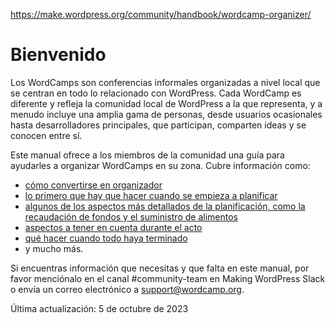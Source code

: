 https://make.wordpress.org/community/handbook/wordcamp-organizer/

# Bienvenido

Los WordCamps son conferencias informales organizadas a nivel local que se centran en todo lo relacionado con WordPress. Cada WordCamp es diferente y refleja la comunidad local de WordPress a la que representa, y a menudo incluye una amplia gama de personas, desde usuarios ocasionales hasta desarrolladores principales, que participan, comparten ideas y se conocen entre sí.

Este manual ofrece a los miembros de la comunidad una guía para ayudarles a organizar WordCamps en su zona. Cubre información como:

- [cómo convertirse en organizador](https://make.wordpress.org/community/handbook/wordcamp-organizer/become-an-organizer/)
- [lo primero que hay que hacer cuando se empieza a planificar](https://make.wordpress.org/community/handbook/wordcamp-organizer/first-steps/)
- [algunos de los aspectos más detallados de la planificación, como la recaudación de fondos y el suministro de alimentos](https://make.wordpress.org/community/handbook/wordcamp-organizer/planning-details/)
- [aspectos a tener en cuenta durante el acto](https://make.wordpress.org/community/handbook/wordcamp-organizer/during-wordcamp/)
- [qué hacer cuando todo haya terminado](https://make.wordpress.org/community/handbook/wordcamp-organizer/after-its-over/)
- y mucho más.

Si encuentras información que necesitas y que falta en este manual, por favor menciónalo en el canal #community-team en Making WordPress Slack o envía un correo electrónico a [support@wordcamp.org](mailto:support@wordcamp.org).

Última actualización: 5 de octubre de 2023